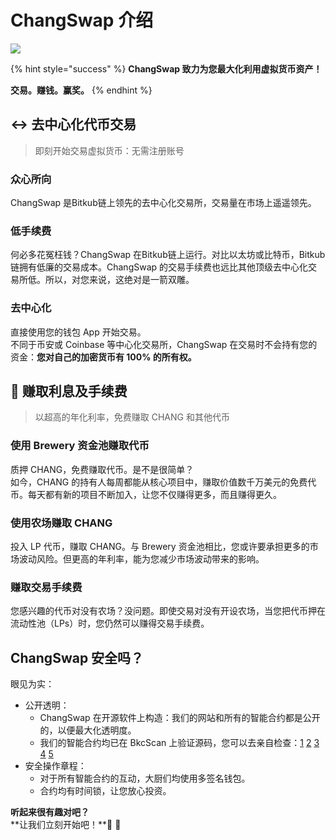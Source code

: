 # ChangSwap 介绍

![](<.gitbook/assets/masthead-twitter-3- (1).png>)

{% hint style="success" %}
**ChangSwap 致力为您最大化利用虚拟货币资产！**

**交易。赚钱。赢奖。**
{% endhint %}

## ↔️ 去中心化代币交易

> 即刻开始交易虚拟货币：无需注册账号

### 众心所向

ChangSwap 是Bitkub链上领先的去中心化交易所，交易量在市场上遥遥领先。

### 低手续费

何必多花冤枉钱？ChangSwap 在Bitkub链上运行。对比以太坊或比特币，Bitkub链拥有低廉的交易成本。ChangSwap 的交易手续费也远比其他顶级去中心化交易所低。所以，对您来说，这绝对是一箭双雕。

### 去中心化

直接使用您的钱包 App 开始交易。\
不同于币安或 Coinbase 等中心化交易所，ChangSwap 在交易时不会持有您的资金：**您对自己的加密货币有 100% 的所有权。**

## 💸 赚取利息及手续费

> 以超高的年化利率，免费赚取 CHANG 和其他代币

### 使用 Brewery 资金池赚取代币

质押 CHANG，免费赚取代币。是不是很简单？\
如今，CHANG 的持有人每周都能从核心项目中，赚取价值数千万美元的免费代币。每天都有新的项目不断加入，让您不仅赚得更多，而且赚得更久。

### 使用农场赚取 CHANG

投入 LP 代币，赚取 CHANG。与 Brewery 资金池相比，您或许要承担更多的市场波动风险。但更高的年利率，能为您减少市场波动带来的影响。

### 赚取交易手续费

您感兴趣的代币对没有农场？没问题。即使交易对没有开设农场，当您把代币押在流动性池（LPs）时，您仍然可以赚得交易手续费。

## ChangSwap 安全吗？

眼见为实：

* 公开透明：
  * ChangSwap 在开源软件上构造：我们的网站和所有的智能合约都是公开的，以便最大化透明度。
  * 我们的智能合约均已在 BkcScan 上验证源码，您可以去亲自检查：[1](https://bkcscan.com/address/0x10ED43C718714eb63d5aA57B78B54704E256024E) [2](https://bkcscan.com/address/0x73feaa1ee314f8c655e354234017be2193c9e24e#code) [3](https://bkcscan.com/address/0xbcfccbde45ce874adcb698cc183debcf17952812) [4](https://bkcscan.com/address/0x1b96b92314c44b159149f7e0303511fb2fc4774f#code) [5](https://bkcscan.com/address/0x92E8CeB7eAeD69fB6E4d9dA43F605D2610214E68)
* 安全操作章程：
  * 对于所有智能合约的互动，大厨们均使用多签名钱包。
  * 合约均有时间锁，让您放心投资。

**听起来很有趣对吧？**\
\*\*让我们立刻开始吧！\*\*🐰 🥞
